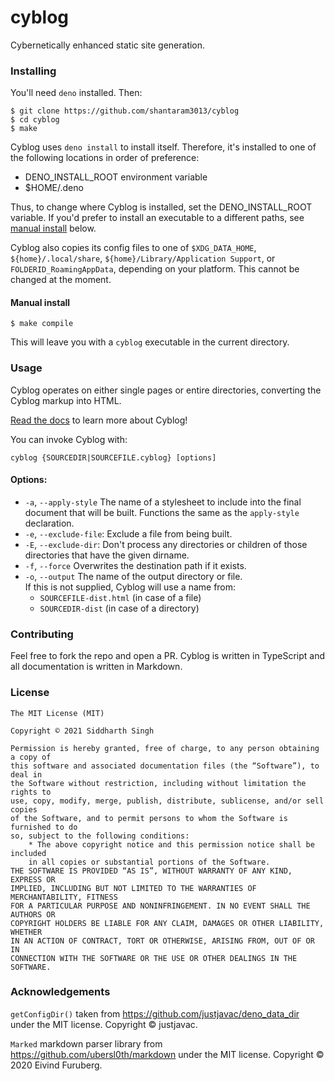 # cyblog

Cybernetically enhanced static site generation.

### Installing

You'll need `deno` installed. Then:

```
$ git clone https://github.com/shantaram3013/cyblog
$ cd cyblog
$ make
```
Cyblog uses `deno install` to install itself. Therefore, it's installed
to one of the following locations in order of preference:

* DENO_INSTALL_ROOT environment variable
* $HOME/.deno

Thus, to change where Cyblog is installed, set the DENO_INSTALL_ROOT variable.
If you'd prefer to install an executable to a different paths, see [manual install](#manual-install) below.

Cyblog also copies its config files to one of `$XDG_DATA_HOME`,
`${home}/.local/share`, `${home}/Library/Application Support`, or
`FOLDERID_RoamingAppData`, depending on your platform. This cannot be changed
at the moment.

#### Manual install
```
$ make compile
```

This will leave you with a `cyblog` executable in the current directory.

### Usage

Cyblog operates on either single pages or entire directories, converting the
Cyblog markup into HTML.

[Read the docs](doc/) to learn more about Cyblog!

You can invoke Cyblog with:

```
cyblog {SOURCEDIR|SOURCEFILE.cyblog} [options]
```

#### Options:

- `-a`, `--apply-style` The name of a stylesheet to include into the final
  document that will be built. Functions the same as the `apply-style`
  declaration.
- `-e`, `--exclude-file`: Exclude a file from being built.
- `-E`, `--exclude-dir`: Don't process any directories or children of those directories that have the given dirname.
- `-f`, `--force` Overwrites the destination path if it exists.
- `-o`, `--output` The name of the output directory or file.\
  If this is not supplied, Cyblog will use a name from:
  - `SOURCEFILE-dist.html` (in case of a file)
  - `SOURCEDIR-dist` (in case of a directory)

### Contributing

Feel free to fork the repo and open a PR. Cyblog is written in TypeScript and
all documentation is written in Markdown.

### License

```
The MIT License (MIT)

Copyright © 2021 Siddharth Singh

Permission is hereby granted, free of charge, to any person obtaining a copy of
this software and associated documentation files (the “Software”), to deal in
the Software without restriction, including without limitation the rights to
use, copy, modify, merge, publish, distribute, sublicense, and/or sell copies
of the Software, and to permit persons to whom the Software is furnished to do
so, subject to the following conditions:
    * The above copyright notice and this permission notice shall be included
    in all copies or substantial portions of the Software.
THE SOFTWARE IS PROVIDED “AS IS”, WITHOUT WARRANTY OF ANY KIND, EXPRESS OR
IMPLIED, INCLUDING BUT NOT LIMITED TO THE WARRANTIES OF MERCHANTABILITY, FITNESS
FOR A PARTICULAR PURPOSE AND NONINFRINGEMENT. IN NO EVENT SHALL THE AUTHORS OR
COPYRIGHT HOLDERS BE LIABLE FOR ANY CLAIM, DAMAGES OR OTHER LIABILITY, WHETHER
IN AN ACTION OF CONTRACT, TORT OR OTHERWISE, ARISING FROM, OUT OF OR IN
CONNECTION WITH THE SOFTWARE OR THE USE OR OTHER DEALINGS IN THE SOFTWARE.
```

### Acknowledgements

`getConfigDir()` taken from https://github.com/justjavac/deno_data_dir under the
MIT license. Copyright © justjavac.

`Marked` markdown parser library from https://github.com/ubersl0th/markdown under
the MIT license. Copyright © 2020 Eivind Furuberg.